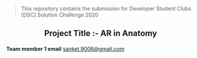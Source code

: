 
> This repository contains the submission for Developer Student Clubs [DSC] Solution Challenge 2020
## <p align="center"> Project Title :- AR in Anatomy </p>



**Team member 1 email**
          sanket.9006@gmail.com
